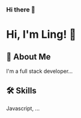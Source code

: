 ### Hi there 👋

# Hi, I'm Ling! 👋

  
## 🚀 About Me
I'm a full stack developer...

  
## 🛠 Skills
Javascript, ...

  
<!--
**llinggit/llinggit** is a ✨ _special_ ✨ repository because its `README.md` (this file) appears on your GitHub profile.

Here are some ideas to get you started:

- 🔭 I’m currently working on ...
- 🌱 I’m currently learning ...
- 👯 I’m looking to collaborate on ...
- 🤔 I’m looking for help with ...
- 💬 Ask me about ...
- 📫 How to reach me: ...
- 😄 Pronouns: ...
- ⚡ Fun fact: ...
-->
